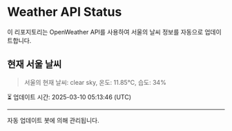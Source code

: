 
# Weather API Status

이 리포지토리는 OpenWeather API를 사용하여 서울의 날씨 정보를 자동으로 업데이트합니다.

## 현재 서울 날씨
> 서울의 현재 날씨: clear sky, 온도: 11.85°C, 습도: 34%

⏳ 업데이트 시간: 2025-03-10 05:13:46 (UTC)

---
자동 업데이트 봇에 의해 관리됩니다.
